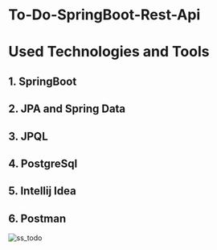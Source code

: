 # To-Do-SpringBoot-Rest-Api

# Used Technologies and Tools

## 1. SpringBoot 
## 2. JPA and Spring Data
## 3. JPQL
## 4. PostgreSql
## 5. Intellij Idea
## 6. Postman


![ss_todo](https://user-images.githubusercontent.com/58872658/106857539-3dc89980-66e6-11eb-9ab4-10d81a27d45b.JPG)

